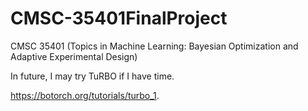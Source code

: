 # CMSC-35401FinalProject
CMSC 35401 (Topics in Machine Learning: Bayesian Optimization and Adaptive Experimental Design)

In future, I may try TuRBO if I have time.

https://botorch.org/tutorials/turbo_1. 
